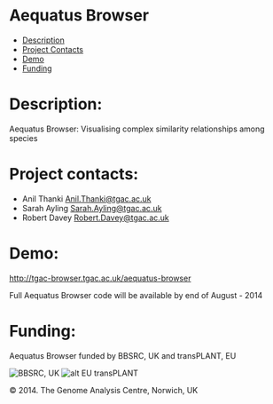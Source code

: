 Aequatus Browser
================
* [Description](#description)
* [Project Contacts](#contacts)
* [Demo](#demo)
* [Funding](#funding)


# <a name="description"></a>
Description: 
=================
Aequatus Browser: Visualising complex similarity relationships among species

# <a name="contacts"></a> Project contacts: 
* Anil Thanki <Anil.Thanki@tgac.ac.uk>
* Sarah Ayling <Sarah.Ayling@tgac.ac.uk>
* Robert Davey <Robert.Davey@tgac.ac.uk>
 

# <a name="demo"></a> Demo:

http://tgac-browser.tgac.ac.uk/aequatus-browser

Full Aequatus Browser code will be available by end of August - 2014


# <a name="funding"></a>Funding:

Aequatus Browser funded by BBSRC, UK and transPLANT, EU

![BBSRC, UK](http://upload.wikimedia.org/wikipedia/en/d/dd/BBSRClogonew.png) ![alt EU transPLANT](http://www.transplantdb.eu/sites/transplantdb.eu/files/tplogo_transparent.png)

&copy; 2014. The Genome Analysis Centre, Norwich, UK
